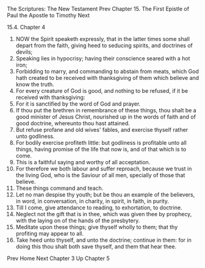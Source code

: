 The Scriptures: The New Testament
Prev
Chapter 15. The First Epistle of Paul the Apostle to Timothy
Next

15.4. Chapter 4
1. NOW the Spirit speaketh expressly, that in the latter times some shall depart from the faith, giving heed to seducing spirits, and doctrines of devils;
2. Speaking lies in hypocrisy; having their conscience seared with a hot iron;
3. Forbidding to marry, and commanding to abstain from meats, which God hath created to be received with thanksgiving of them which believe and know the truth.
4. For every creature of God is good, and nothing to be refused, if it be received with thanksgiving:
5. For it is sanctified by the word of God and prayer.
6. If thou put the brethren in remembrance of these things, thou shalt be a good minister of Jesus Christ, nourished up in the words of faith and of good doctrine, whereunto thou hast attained.
7. But refuse profane and old wives' fables, and exercise thyself rather unto godliness.
8. For bodily exercise profiteth little: but godliness is profitable unto all things, having promise of the life that now is, and of that which is to come.
9. This is a faithful saying and worthy of all acceptation.
10. For therefore we both labour and suffer reproach, because we trust in the living God, who is the Saviour of all men, specially of those that believe.
11. These things command and teach.
12. Let no man despise thy youth; but be thou an example of the believers, in word, in conversation, in charity, in spirit, in faith, in purity.
13. Till I come, give attendance to reading, to exhortation, to doctrine.
14. Neglect not the gift that is in thee, which was given thee by prophecy, with the laying on of the hands of the presbytery.
15. Meditate upon these things; give thyself wholly to them; that thy profiting may appear to all.
16. Take heed unto thyself, and unto the doctrine; continue in them: for in doing this thou shalt both save thyself, and them that hear thee.

Prev
Home
Next
Chapter 3
Up
Chapter 5

